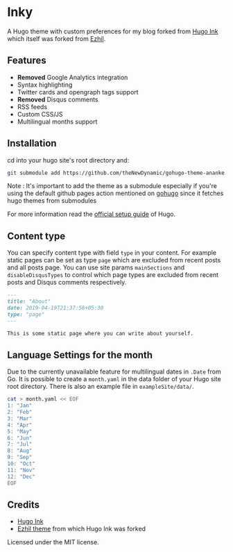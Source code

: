 # Inky
A Hugo theme with custom preferences for my blog forked from [Hugo Ink](https://github.com/knadh/hugo-ink) which itself was forked from [Ezhil](https://github.com/vividvilla/ezhil).

## Features
* **Removed** Google Analytics integration
* Syntax highlighting
* Twitter cards and opengraph tags support
* **Removed** Disqus comments
* RSS feeds
* Custom CSS/JS
* Multilingual months support

## Installation

cd into your hugo site's root directory and:

```sh
git submodule add https://github.com/theNewDynamic/gohugo-theme-ananke.git themes/ananke
```

Note : It's important to add the theme as a submodule especially if you're using the default github pages action mentioned on [gohugo](https://gohugo.io/hosting-and-deployment/hosting-on-github/#build-hugo-with-github-action) since it fetches hugo themes from submodules 

For more information read the [official setup guide](https://gohugo.io/overview/installing/) of Hugo.


## Content type

You can specify content type with field `type` in your content. For example static pages can be set as type `page` which are excluded from recent posts and all posts page. You can use site params `mainSections` and `disableDisqusTypes` to control which page types are excluded from recent posts and Disqus comments respectively.

```md
---
title: "About"
date: 2019-04-19T21:37:58+05:30
type: "page"
---

This is some static page where you can write about yourself.
```

## Language Settings for the month

Due to the currently unavailable feature for multilingual dates in ``.Date`` from
Go. It is possible to create a ``month.yaml`` in the data folder of your
Hugo site root directory. There is also an example file in
``exampleSite/data/``.

```sh
cat > month.yaml << EOF
1: "Jan"
2: "Feb"
3: "Mar"
4: "Apr"
5: "May"
6: "Jun"
7: "Jul"
8: "Aug"
9: "Sep"
10: "Oct"
11: "Nov"
12: "Dec"
EOF
```

## Credits

* [Hugo Ink](https://github.com/knadh/hugo-ink)
* [Ezhil theme](https://github.com/vividvilla/ezhil) from which Hugo Ink was forked

Licensed under the MIT license.
